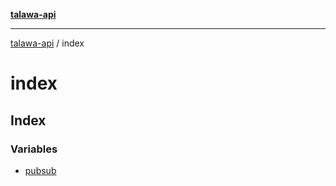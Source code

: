 [**talawa-api**](../README.md)

***

[talawa-api](../modules.md) / index

# index

## Index

### Variables

- [pubsub](variables/pubsub.md)
